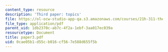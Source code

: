 ```yaml
---
content_type: resource
description: 'Third paper: topics'
file: https://ol-ocw-studio-app-qa.s3.amazonaws.com/courses/21h-311-the-renaissance-1300-1600-fall-2004/0cae05b1d55cb016cf567e588d655f5b_paper3.pdf
file_type: application/pdf
parent_uid: 1db2370c-ab7c-4f2a-1ebf-3aa017ec039a
resourcetype: Document
title: paper3.pdf
uid: 0cae05b1-d55c-b016-cf56-7e588d655f5b
---
```

